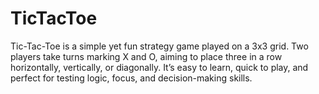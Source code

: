 # TicTacToe
Tic-Tac-Toe is a simple yet fun strategy game played on a 3x3 grid. Two players take turns marking X and O, aiming to place three in a row horizontally, vertically, or diagonally. It’s easy to learn, quick to play, and perfect for testing logic, focus, and decision-making skills.
